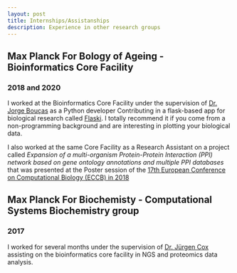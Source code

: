 ```yaml
---
layout: post
title: Internships/Assistanships 
description: Experience in other research groups
---
```


Max Planck For Bology of Ageing - Bioinformatics Core Facility
------------
### 2018 and 2020 ###


I worked at the Bioinformatics Core Facility under the supervision of [Dr. Jorge Bouças](https://www.age.mpg.de/science/core-facilities/bioinformatics/service-leader)
as a Python developer Contributing in a flask-based app for biological research called [Flaski](https://flaski.age.mpg.de).
I totally recommend it if you come from a non-programming background and are interesting in plotting your biological data.

I also worked at the same Core Facility as a Research Assistant on a project
called *Expansion of a multi-organism Protein-Protein Interaction (PPI) network based on gene ontology annotations
and multiple PPI databases* that was presented at the Poster session of the [17th European Conference on Computational Biology (ECCB) in 2018](http://eccb18.org/posters-2/)



Max Planck For Biochemisty - Computational Systems Biochemistry group
------------
### 2017 ###


I worked for several months under the supervision of [Dr. Jürgen Cox](https://www.biochem.mpg.de/cox) assisting on the bioinformatics core facility in NGS and proteomics data analysis.